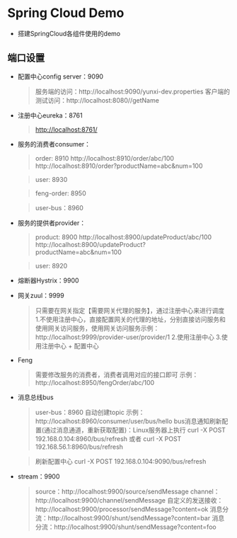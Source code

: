 # Spring Cloud Demo
* 搭建SpringCloud各组件使用的demo

## 端口设置
* 配置中心config server：9090
    > 服务端的访问：http://localhost:9090/yunxi-dev.properties
    > 客户端的测试访问：http://localhost:8080//getName
* 注册中心eureka：8761
    > [http://localhost:8761/](http://localhost:8761/)
* 服务的消费者consumer：
    > order: 8910
    > http://localhost:8910/order/abc/100
    > http://localhost:8910/order?productName=abc&num=100
    
    > user: 8930
    
    > feng-order: 8950
    
    > user-bus：8960
    
* 服务的提供者provider：
    > product: 8900
    > http://localhost:8900/updateProduct/abc/100
    > http://localhost:8900/updateProduct?productName=abc&num=100
    
    >user: 8920
    
* 熔断器Hystrix：9900
    > 

* 网关zuul：9999
    > 只需要在网关指定【需要网关代理的服务】，通过注册中心来进行调度
    > 1.不使用注册中心，直接配置网关的代理的地址，分别直接访问服务和使用网关访问服务，使用网关访问服务示例：http://localhost:9999/provider-user/provider/1
    > 2.使用注册中心
    > 3.使用注册中心 + 配置中心

* Feng
    > 需要修改服务的消费者，消费者调用对应的接口即可
    示例：http://localhost:8950/fengOrder/abc/100

* 消息总线bus
    > user-bus：8960 自动创建topic
    示例：http://localhost:8960/consumer/user/bus/hello
    bus消息通知刷新配置(通过消息通道，重新获取配置)：Linux服务器上执行
    curl -X POST 192.168.0.104:8960/bus/refresh 或者 curl -X POST 192.168.56.1:8960/bus/refresh
    
    > 刷新配置中心
        curl -X POST 192.168.0.104:9090/bus/refresh

* stream：9900
    > source：http://localhost:9900/source/sendMessage
    > channel：http://localhost:9900/channel/sendMessage
    > 自定义的发送接收：http://localhost:9900/processor/sendMessage?content=ok
    > 消息分流：http://localhost:9900/shunt/sendMessage?content=bar
    > 消息分流：http://localhost:9900/shunt/sendMessage?content=foo